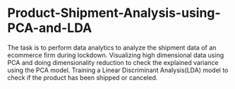 # Product-Shipment-Analysis-using-PCA-and-LDA
The task is to perform data analytics to analyze the shipment data of an ecommerce firm during lockdown. Visualizing high dimensional data using PCA and doing dimensionality reduction to check the explained variance using the PCA model. Training a Linear Discriminant Analysis(LDA) model to check if the product has been shipped or canceled.
